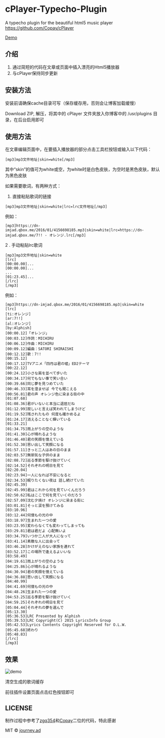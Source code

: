 # cPlayer-Typecho-Plugin
A typecho plugin for the beautiful html5 music player https://github.com/Copay/cPlayer

[Demo](https://imjad.cn/archives/none/cplayer-test)

## 介绍
1. 通过简短的代码在文章或页面中插入漂亮的Html5播放器
2. 与cPlayer保持同步更新

## 安装方法
安装前请确保cache目录可写（保存缓存用，否则会让博客加载缓慢）

Download ZIP, 解压，将其中的 cPlayer 文件夹放入你博客中的 /usr/plugins 目录，在后台启用即可

## 使用方法
在文章编辑页面中，在要插入播放器的部分点击工具栏按钮或输入以下代码：
```
[mp3]mp3文件地址|skin=white[/mp3]
```
其中“skin”的值可为white或空，为white时是白色皮肤，为空时是黑色皮肤，默认为黑色皮肤

如果需要歌词，有两种方式：

1. 直接粘贴歌词的链接
```
[mp3]mp3文件地址|skin=white|lrc=lrc文件地址[/mp3]
```
例如：
```
[mp3]https://dn-imjad.qbox.me/2016/01/4156698185.mp3|skin=white|lrc=https://dn-imjad.qbox.me/7!! - オレンジ.lrc[/mp3]
```

2 . 手动粘贴lrc歌词
```
[mp3]mp3文件地址|skin=white
[lrc]
[00:00.00]...
[00:00.00]...
...
[01:23.45]...
[/lrc]
[/mp3]
```
例如：
```
[mp3]https://dn-imjad.qbox.me/2016/01/4156698185.mp3|skin=white
[lrc]
[ti:オレンジ]
[ar:7!!]
[al:オレンジ]
[by:Alphish]
[00:00.12]「オレンジ」
[00:03.12]作詞：MICHIRU
[00:06.12]作曲：MICHIRU
[00:09.12]編曲：SATORI SHIRAISHI
[00:12.12]歌：7!!
[00:15.12]
[00:17.12]TVアニメ「四月は君の嘘」ED2テーマ
[00:22.12]
[00:24.12]小さな肩を並べて步いた
[00:34.17]何でもない事で笑い合い
[00:39.66]同じ夢を見つめていた
[00:46.33]耳を澄ませば 今でも聞こえる
[00:56.81]君の声 オレンジ色に染まる街の中
[01:07.68]
[01:08.36]君がいないと本当に退屈だね
[01:12.99]寂しいと言えば笑われてしまうけど
[01:19.52]残されたもの 何度も確かめるよ
[01:24.17]消えることなく輝いている
[01:33.21]
[01:34.75]雨上がりの空のような
[01:41.30]心が晴れるような
[01:46.40]君の笑顔を憶えている
[01:52.30]思い出して笑顏になる
[01:57.11]きっと二人はあの日のまま
[02:03.57]無邪気な子供のまま
[02:08.72]巡る季節を駆け抜けていく
[02:14.52]それぞれの明日を見て
[02:20.04]
[02:23.94]一人になれば不安になると
[02:34.53]眠りたくない夜は 話し続けていた
[02:45.39]
[02:45.99]君はこれから何を見ていくんだろう
[02:50.62]私はここで何を見ていくのだろう
[02:57.09]沈む夕焼け オレンジに染まる街に
[03:01.81]そっと涙を預けてみる
[03:10.96]
[03:12.44]何億もの光の中
[03:18.97]生まれた一つの愛
[03:23.95]変わらなくても変わってしまっても
[03:29.81]君は君だよ 心配無いよ
[03:34.79]いつか二人が大人になって
[03:41.14]素敵な人に出会って
[03:46.28]かけがえのない家族を連れて
[03:52.17]この場所で逢えるよいいな
[03:58.49]
[04:19.61]雨上がりの空のような
[04:25.86]心が晴れるような
[04:30.94]君の笑顔を憶えている
[04:36.88]思い出して笑顏になる
[04:40.99]
[04:41.69]何億もの光の中
[04:48.26]生まれた一つの愛
[04:53.25]巡る季節を駆け抜けていく
[04:59.25]それぞれの明日を見て
[05:04.44]それぞれの夢を選んで
[05:13.30]
[05:36.53]LRC Presented by Alphish
[05:39.53]LRC Copyright(C) 2015 LyricsInfo Group
[05:42.53]Lyrics Contents Copyright Reserved for O.L.W.
[05:45.68]終わり
[05:48.83]
[/lrc]
[/mp3]
```
## 效果
![demo](https://dn-imjad.qbox.me/cplayer.png)

清空生成的歌词缓存

前往插件设置页面点击红色按钮即可

## LICENSE

制作过程中参考了[zgq354](https://github.com/zgq354)和[Copay](https://github.com/Copay)二位的代码，特此感谢

MIT © [journey.ad](https://github.com/journey-ad/)
